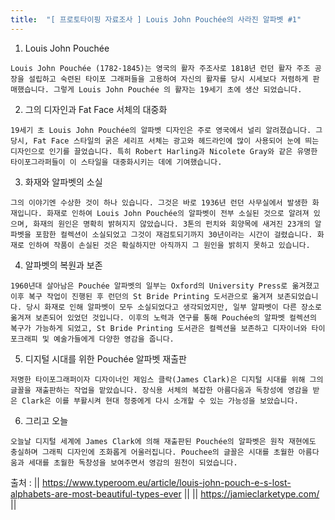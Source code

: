 ```yaml
---
title:  "[ 프로토타이핑 자료조사 ] Louis John Pouchée의 사라진 알파벳 #1"
---
```


1. Louis John Pouchée

`Louis John Pouchée (1782-1845)는 영국의 활자 주조사로 1818년 런던 활자 주조 공장을 설립하고 숙련된 타이포 그래퍼들을 고용하여 자신의 활자를 당시 시세보다 저렴하게 판매했습니다. 그렇게 Louis John Pouchée 의 활자는 19세기 초에 생산 되었습니다.`

2. 그의 디자인과 Fat Face 서체의 대중화

`19세기 초 Louis John Pouchée의 알파벳 디자인은 주로 영국에서 널리 알려졌습니다. 그 당시, Fat Face 스타일의 굵은 세리프 서체는 광고와 헤드라인에 많이 사용되어 눈에 띄는 디자인으로 인기를 끌었습니다. 특히 Robert Harling과 Nicolete Gray와 같은 유명한 타이포그라퍼들이 이 스타일을 대중화시키는 데에 기여했습니다.`

3. 화재와 알파벳의 소실

`그의 이야기엔 수상한 것이 하나 있습니다. 그것은 바로 1936년 런던 사무실에서 발생한 화재입니다. 화재로 인하여 Louis John Pouchée의 알파벳이 전부 소실된 것으로 알려져 있으며, 화재의 원인은 명확히 밝혀지지 않았습니다. 3톤의 펀치와 회양목에 새겨진 23개의 알파벳을 포함한 컬렉션이 소실되었고 그것이 재검토되기까지 30년이라는 시간이 걸렸습니다. 화재로 인하여 작품이 손실된 것은 확실하지만 아직까지 그 원인을 밝히지 못하고 있습니다. `

4. 알파벳의 복원과 보존

`1960년대 살아남은 Pouchée 알파벳의 일부는 Oxford의 University Press로 옮겨졌고 이후 복구 작업이 진행된 후 런던의 St Bride Printing 도서관으로 옮겨져 보존되었습니다. 당시 화재로 인해 알파벳이 모두 소실되었다고 생각되었지만, 일부 알파벳이 다른 장소로 옮겨져 보존되어 있었던 것입니다. 이후의 노력과 연구를 통해 Pouchée의 알파벳 컬렉션의 복구가 가능하게 되었고, St Bride Printing 도서관은 컬렉션을 보존하고 디자이너와 타이포크래피 및 예술가들에게 다양한 영감을 줍니다. `

5. 디지털 시대를 위한  Pouchée 알파벳 재출판 

`저명한 타이포그래퍼이자 디자이너인 제임스 클락(James Clark)은 디지털 시대를 위해 그의 글꼴을 재출판하는 작업을 맡았습니다. 장식용 서체의 복잡한 아름다움과 독창성에 영감을 받은 Clark은 이를 부활시켜 현대 청중에게 다시 소개할 수 있는 가능성을 보았습니다. `

6. 그리고 오늘

`오늘날 디지털 세계에 James Clark에 의해 재출판된 Pouchée의 알파벳은 원작 재현에도 충실하며 그래픽 디자인에 조화롭게 어울러집니다. Pouchee의 글꼴은 시대를 초월한 아름다움과 세대를 초월한 독창성을 보여주면서 영감의 원천이 되었습니다.`


출처 : 
|| https://www.typeroom.eu/article/louis-john-pouch-e-s-lost-alphabets-are-most-beautiful-types-ever ||
|| https://jamieclarketype.com/ ||
